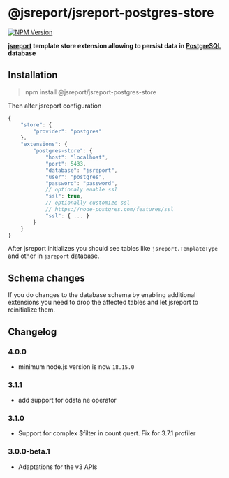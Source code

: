# @jsreport/jsreport-postgres-store
[![NPM Version](http://img.shields.io/npm/v/@jsreport/jsreport-postgres-store.svg?style=flat-square)](https://npmjs.com/package//@jsreport/jsreport-postgres-store)

**[jsreport](https://github.com/jsreport/jsreport) template store extension allowing to persist data in [PostgreSQL](http://www.postgresql.org/) database**

## Installation

> npm install @jsreport/jsreport-postgres-store

Then alter jsreport configuration
```js
{
	"store": {
		"provider": "postgres"
	},
	"extensions": {
		"postgres-store": {
			"host": "localhost",
			"port": 5433,
			"database": "jsreport",
			"user": "postgres",
			"password": "password",
			// optionaly enable ssl
			"ssl": true,
			// optionally customize ssl
			// https://node-postgres.com/features/ssl
			"ssl": { ... }
		}
	}
}
```

After jsreport initializes you should see tables like `jsreport.TemplateType` and other in `jsreport` database.

## Schema changes
If you do changes to the database schema by enabling additional extensions you need to drop the affected tables and let jsreport to reinitialize them.

## Changelog

### 4.0.0

- minimum node.js version is now `18.15.0`

### 3.1.1

- add support for odata ne operator

### 3.1.0

- Support for complex $filter in count quert. Fix for 3.7.1 profiler

### 3.0.0-beta.1

- Adaptations for the v3 APIs
